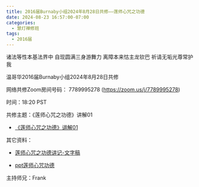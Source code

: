 ```yaml
---
title: 2016届Burnaby小组2024年8月28日共修——莲师心咒之功德
date: 2024-08-23 16:57:00-07:00
categories:
  - 慧灯禅修班
tags:
  - 2016届
---
```

诸法等性本基法界中 自现圆满三身游舞力 离障本来怙主龙钦巴 祈请无垢光尊常护我



温哥华2016届Burnaby小组2024年8月28日共修



网络共修Zoom房间号码： 7789995278 (<https://zoom.us/j/7789995278>)



时间：18:20 PST



共修主题：《莲师心咒之功德》讲解01

* [《莲师心咒之功德》讲解01](https://www.youtube.com/watch?v=egGcY6IHHdM&t=6s)

其它资料：

* [莲师心咒之功德讲记-文字稿](/f/up/莲师心咒之功德讲记（20230818）.pdf)

* [ppt莲师心咒功德](/f/up/ppt莲师心咒功德.pdf)

主持师兄：Frank



